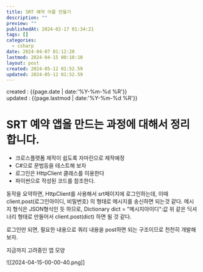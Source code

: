 ```yaml
---
title: SRT 예약 어플 만들기
description: ""
preview: ""
publishedAt: 2024-02-17 01:34:21
tags: []
categories:
  - csharp
date: 2024-04-07 01:12:20
lastmod: 2024-04-15 00:10:10
layout: post
created: 2024-05-12 01:52.59
updated: 2024-05-12 01:52.59
---
```


created : {{page.date | date:'%Y-%m-%d %R'}}  
updated : {{page.lastmod | date:'%Y-%m-%d %R'}}

# SRT 예약 앱을 만드는 과정에 대해서 정리합니다.
- 크로스플랫폼 제작이 쉽도록 자마린으로 제작예정
- C#으로 문법등을 테스트해 보자
- 로그인은 HttpClient 클래스를 이용한다
- 파이썬으로 작성된 코드를 참조한다.

동작을 요약하면,
HttpClient를 사용해서 srt페이지에 로그인하는데, 이때 
client.post(로그인아이디, 비밀번호) 의 형태로 메시지를 송신하면 되는것 같다.
메시지 형식은 JSON형식인 듯 하므로, 
Dictionary dict = "메시지아이디":값
위 같은 딕셔너리 형태로 만들어서 client.post(dict) 하면 될 것 같다.

로그인만 되면, 필요한 내용으로 쿼리 내용을 post하면 되는 구조이므로
천천히 개발해 보자.

지금까지 고려중인 앱 모양  

 ![[2024-04-15-00-00-40.png]]
